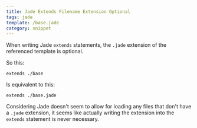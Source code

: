```yaml
---
title: Jade Extends Filename Extension Optional
tags: jade
template: /base.jade
category: snippet
---
```


When writing Jade `extends` statements, the `.jade` extension of the referenced template is optional.

So this:

```
extends ./base
```

Is equivalent to this:

```
extends ./base.jade
```

Considering Jade doesn't seem to allow for loading any files that don't have a `.jade` extension, it seems like actually writing the extension into the `extends` statement is never necessary.
